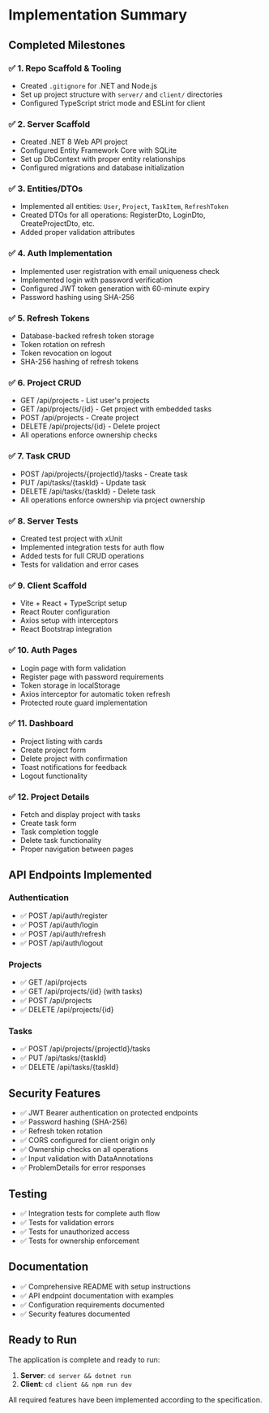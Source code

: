 # Implementation Summary

## Completed Milestones

### ✅ 1. Repo Scaffold & Tooling
- Created `.gitignore` for .NET and Node.js
- Set up project structure with `server/` and `client/` directories
- Configured TypeScript strict mode and ESLint for client

### ✅ 2. Server Scaffold
- Created .NET 8 Web API project
- Configured Entity Framework Core with SQLite
- Set up DbContext with proper entity relationships
- Configured migrations and database initialization

### ✅ 3. Entities/DTOs
- Implemented all entities: `User`, `Project`, `TaskItem`, `RefreshToken`
- Created DTOs for all operations: RegisterDto, LoginDto, CreateProjectDto, etc.
- Added proper validation attributes

### ✅ 4. Auth Implementation
- Implemented user registration with email uniqueness check
- Implemented login with password verification
- Configured JWT token generation with 60-minute expiry
- Password hashing using SHA-256

### ✅ 5. Refresh Tokens
- Database-backed refresh token storage
- Token rotation on refresh
- Token revocation on logout
- SHA-256 hashing of refresh tokens

### ✅ 6. Project CRUD
- GET /api/projects - List user's projects
- GET /api/projects/{id} - Get project with embedded tasks
- POST /api/projects - Create project
- DELETE /api/projects/{id} - Delete project
- All operations enforce ownership checks

### ✅ 7. Task CRUD
- POST /api/projects/{projectId}/tasks - Create task
- PUT /api/tasks/{taskId} - Update task
- DELETE /api/tasks/{taskId} - Delete task
- All operations enforce ownership via project ownership

### ✅ 8. Server Tests
- Created test project with xUnit
- Implemented integration tests for auth flow
- Added tests for full CRUD operations
- Tests for validation and error cases

### ✅ 9. Client Scaffold
- Vite + React + TypeScript setup
- React Router configuration
- Axios setup with interceptors
- React Bootstrap integration

### ✅ 10. Auth Pages
- Login page with form validation
- Register page with password requirements
- Token storage in localStorage
- Axios interceptor for automatic token refresh
- Protected route guard implementation

### ✅ 11. Dashboard
- Project listing with cards
- Create project form
- Delete project with confirmation
- Toast notifications for feedback
- Logout functionality

### ✅ 12. Project Details
- Fetch and display project with tasks
- Create task form
- Task completion toggle
- Delete task functionality
- Proper navigation between pages

## API Endpoints Implemented

### Authentication
- ✅ POST /api/auth/register
- ✅ POST /api/auth/login  
- ✅ POST /api/auth/refresh
- ✅ POST /api/auth/logout

### Projects
- ✅ GET /api/projects
- ✅ GET /api/projects/{id} (with tasks)
- ✅ POST /api/projects
- ✅ DELETE /api/projects/{id}

### Tasks
- ✅ POST /api/projects/{projectId}/tasks
- ✅ PUT /api/tasks/{taskId}
- ✅ DELETE /api/tasks/{taskId}

## Security Features

- ✅ JWT Bearer authentication on protected endpoints
- ✅ Password hashing (SHA-256)
- ✅ Refresh token rotation
- ✅ CORS configured for client origin only
- ✅ Ownership checks on all operations
- ✅ Input validation with DataAnnotations
- ✅ ProblemDetails for error responses

## Testing

- ✅ Integration tests for complete auth flow
- ✅ Tests for validation errors
- ✅ Tests for unauthorized access
- ✅ Tests for ownership enforcement

## Documentation

- ✅ Comprehensive README with setup instructions
- ✅ API endpoint documentation with examples
- ✅ Configuration requirements documented
- ✅ Security features documented

## Ready to Run

The application is complete and ready to run:

1. **Server**: `cd server && dotnet run`
2. **Client**: `cd client && npm run dev`

All required features have been implemented according to the specification.

